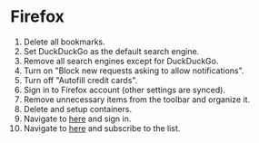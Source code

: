 # Firefox

1. Delete all bookmarks.
2. Set DuckDuckGo as the default search engine.
3. Remove all search engines except for DuckDuckGo.
4. Turn on "Block new requests asking to allow notifications".
5. Turn off "Autofill credit cards".
6. Sign in to Firefox account (other settings are synced).
7. Remove unnecessary items from the toolbar and organize it.
8. Delete and setup containers.
9. Navigate to [here](https://letsblock.it/) and sign in.
10. Navigate to [here](https://letsblock.it/help/use-list) and subscribe to the list.
